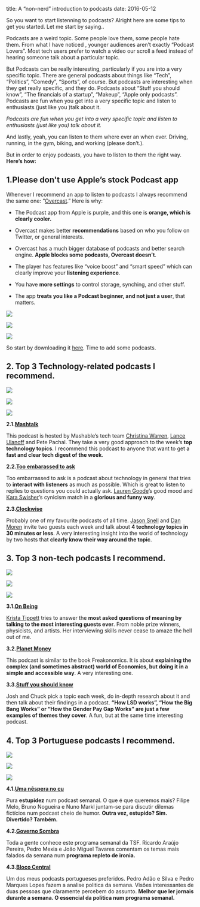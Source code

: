 title:  A “non-nerd” introduction to podcasts
date:   2016-05-12 

So you want to start listenning to podcasts? Alright here are some tips to get you started. Let me start by saying..

Podcasts are a weird topic. Some people love them, some people hate them. From what I have noticed , younger audiences aren’t exactly “Podcast Lovers”. Most tech users prefer to watch a video our scroll a feed instead of hearing someone talk about a particular topic.

But Podcasts can be really interesting, particularly if you are into a very specific topic. There are general podcasts about things like “Tech”, “Politics”, “Comedy”, “Sports”, of course. But podcasts are interesting when they get really specific, and they do. Podcasts about “Stuff you should know”, “The financials of a startup”, “Makeup”, “Apple only podcasts”. Podcasts are fun when you get into a very specific topic and listen to enthusiasts (just like you )talk about it.

_Podcasts are fun when you get into a very specific topic and listen to enthusiasts (just like you) talk about it._

And lastly, yeah, you can listen to them where ever an when ever. Driving, running, in the gym, biking, and working (please don’t.).

But in order to enjoy podcasts, you have to listen to them the right way. **Here’s how:**

## 1.Please don't use Apple’s stock Podcast app

Whenever I recommend an app to listen to podcasts I always recommend the same one: “[Overcast](https://overcast.fm).” Here is why:

* The Podcast app from Apple is purple, and this one is **orange, which is clearly cooler.**

* Overcast makes better **recommendations** based on who you follow on Twitter, or general interests.

* Overcast has a much bigger database of podcasts and better search engine. **Apple blocks some podcasts, Overcast doesn't**.

* The player has features like “voice boost” and “smart speed” which can clearly improve your **listening experience**.

* You have **more settings** to control storage, synching, and other stuff.

* The app **treats you like a Podcast beginner, and not just a user**, that matters.

![](https://cdn-images-1.medium.com/max/2484/1*EaFZW9W-VXX6aG_1y49P1g.png)

![](https://cdn-images-1.medium.com/max/2484/1*4JRbUsxCYHNCnZZ_j6pY3Q.png)

![](https://cdn-images-1.medium.com/max/2484/1*aonku0EnBwe76hWp6wxW4g.png)

So start by downloading it [here](https://itunes.apple.com/us/app/overcast-podcast-player/id888422857?mt=8). Time to add some podcasts.

## 2. Top 3 Technology-related podcasts I recommend.

![](https://cdn-images-1.medium.com/max/2000/1*ep4lI0vZqnFEzu3z_65xbA.jpeg)

![](https://cdn-images-1.medium.com/max/3998/1*mMxKe75gEZHZo0UXHTiJRA.jpeg)

![](https://cdn-images-1.medium.com/max/2800/1*yboqPehhxb5eqJec3AHG8Q.png)

**2.1.[Mashtalk](https://overcast.fm/+EuQkHpOns)**

This podcast is hosted by Mashable’s tech team [Christina Warren](undefined), [Lance Ulanoff](undefined) and Pete Pachal. They take a very good approach to the week’s **top technology topics**. I recommend this podcast to anyone that want to get a **fast and clear tech digest of the week**.

**2.2.[Too embarassed to ask](https://overcast.fm/+F18VhmgLU)**

Too embarrassed to ask is a podcast about technology in general that tries to **interact with listeners** as much as possible. Which is great to listen to replies to questions you could actually ask. [Lauren Goode](undefined)’s good mood and [Kara Swisher](https://twitter.com/karaswisher)’s cynicism match in a **glorious and funny way**.

**2.3.[Clockwise](https://overcast.fm/+DjLOsfy6g)**

Probably one of my favourite podcasts of all time. [Jason Snell](undefined) and [Dan Moren](https://twitter.com/dmoren) invite two guests each week and talk about **4 technology topics in 30 minutes or less**. A very interesting insight into the world of technology by two hosts that **clearly know their way around the topic**.

## 3. Top 3 non-tech podcasts I recommend.

![](https://cdn-images-1.medium.com/max/4014/1*20UXugBZmcxbHordnB1KEw.png)

![](https://cdn-images-1.medium.com/max/2836/1*Vw_NuW30KEud_dBfWewlTQ.png)

![](https://cdn-images-1.medium.com/max/3200/1*IhexqJ1o9AIeYeKfZlHqkg.jpeg)

**3.1.[On Being](https://overcast.fm/+BYAbbPgf4)**

[Krista Tippett](https://twitter.com/kristatippett) tries to answer the **most asked questions of meaning by talking to the most interesting guests ever**. From noble prize winners, physicists, and artists. Her interviewing skills never cease to amaze the hell out of me.

**3.2.[Planet Money](https://overcast.fm/+BYAbbPgf4)**

This podcast is similar to the book Freakonomics. It is about **explaining the complex (and sometimes abstract) world of Economics, but doing it in a simple and accessible way**. A very interesting one.

**3.3.[Stuff you should know](https://overcast.fm/+VzjmI8)**

Josh and Chuck pick a topic each week, do in-depth research about it and then talk about their findings in a podcast. **“How LSD works”, “How the Big Bang Works” or “How the Gender Pay Gap Works” are just a few examples of themes they cover**. A fun, but at the same time interesting podcast.

## 4. Top 3 Portuguese podcasts I recommend.

![](https://cdn-images-1.medium.com/max/2000/1*mBhCKHmSIxQ_lD55qHBijA.jpeg)

![](https://cdn-images-1.medium.com/max/2000/1*3HTbcIfZSuruPMkiuJNHew.jpeg)

![](https://cdn-images-1.medium.com/max/2000/1*K4-ywv7WVdicH-mDR_GzPw.jpeg)

**4.1.[Uma nêspera no cu](https://overcast.fm/+EZNijBPrs)**

Pura **estupidez** num podcast semanal. O que é que queremos mais? Filipe Melo, Bruno Nogueira e Nuno Markl juntam-se para discutir dilemas fictícios num podcast cheio de humor. **Outra vez, estupido? Sim. Divertido? Também.**

**4.2.[Governo Sombra](https://overcast.fm/+BqDwFTzQ)**

Toda a gente conhece este programa semanal da TSF. Ricardo Araújo Pereira, Pedro Mexia e João Miguel Tavares comentam os temas mais falados da semana num **programa repleto de ironia.**

**4.3.[Bloco Central](https://overcast.fm/+Bq8nkfQk)**

Um dos meus podcasts portugueses preferidos. Pedro Adão e Silva e Pedro Marques Lopes fazem a analise politica da semana. Visões interessantes de duas pessoas que claramente percebem do assunto. **Melhor que ler jornais durante a semana. O essencial da politica num programa semanal.**
